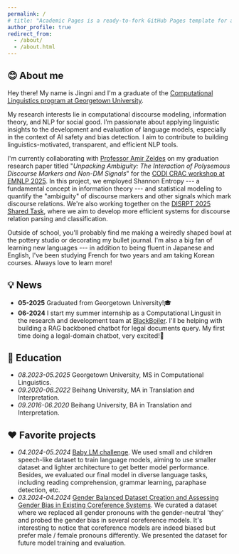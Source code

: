 ```yaml
---
permalink: /
# title: "Academic Pages is a ready-to-fork GitHub Pages template for academic personal websites"
author_profile: true
redirect_from: 
  - /about/
  - /about.html
---
```


😊 About me 
------
Hey there! My name is Jingni and I'm a graduate of the [Computational Linguistics program at Georgetown University](https://gucl.georgetown.edu/).

My research interests lie in computational discourse modeling, information theory, and NLP for social good. I’m passionate about applying linguistic insights to the development and evaluation of language models, especially in the context of AI safety and bias detection. I aim to contribute to building linguistics-motivated, transparent, and efficient NLP tools.

I'm currently collaborating with [Professor Amir Zeldes](https://scholar.google.com/citations?user=Grvf4zYAAAAJ&hl=en) on my graduation research paper titled "*Unpacking Ambiguity: The Interaction of Polysemous Discourse Markers and Non-DM Signals*" for the [CODI CRAC workshop at EMNLP 2025](https://sites.google.com/view/codi-crac2025/home). In this project, we employed Shannon Entropy --- a fundamental concept in information theory --- and statistical modeling to quantify the "ambiguity" of discourse markers and other signals which mark discourse relations. We're also working together on the [DISRPT 2025 Shared Task](https://sites.google.com/view/disrpt2025/), where we aim to develop more efficient systems for discourse relation parsing and classification.

Outside of school, you'll probably find me making a weiredly shaped bowl at the pottery studio or decorating my bullet journal. I'm also a big fan of learning new languages --- in addition to being fluent in Japanese and English, I've been studying French for two years and am taking Korean courses. Always love to learn more!

💡 News
------
* **05-2025** Graduated from Georgetown University!🎓
* **06-2024** I start my summer internship as a Computational Lingusit in the research and development team at [BlackBoiler](https://www.blackboiler.com/). I'll be helping with building a RAG backboned chatbot for legal documents query. My first time doing a legal-domain chatbot, very excited!🤖️

📖 Education
------
* *08.2023-05.2025* Georgetown University, MS in Computational Linguistics.
* *09.2020-06.2022* Beihang University, MA in Translation and Interpretation.
* *09.2016-06.2020* Beihang University, BA in Translation and Interpretation. 

❤️ Favorite projects
------
* *04.2024-05.2024* [Baby LM challenge](https://babylm.github.io/). We used small and children speech-like dataset to train language models, aiming to use smaller dataset and lighter architecture to get better model performance. Besides, we evaluated our final model in diverse language tasks, including reading comprehension, grammar learning, paraphase detection, etc. 
* *03.2024-04.2024* [Gender Balanced Dataset Creation and Assessing Gender Bias in Existing Coreference Systems](https://docs.google.com/presentation/d/1Hh_0t5loTUcSzUddosUqAnpdK7YlIEdVZtHYGFXWuHU/edit?slide=id.p#slide=id.p). We curated a dataset where we replaced all gender pronouns with the gender-neutral 'they' and probed the gender bias in several coreference models. It's interesting to notice that coreference models are indeed biased but prefer male / female pronouns differently. We presented the dataset for future model training and evaluation. 


<!-- Site-wide configuration
------
The main configuration file for the site is in the base directory in [_config.yml](https://github.com/academicpages/academicpages.github.io/blob/master/_config.yml), which defines the content in the sidebars and other site-wide features. You will need to replace the default variables with ones about yourself and your site's github repository. The configuration file for the top menu is in [_data/navigation.yml](https://github.com/academicpages/academicpages.github.io/blob/master/_data/navigation.yml). For example, if you don't have a portfolio or blog posts, you can remove those items from that navigation.yml file to remove them from the header. 

Create content & metadata
------
For site content, there is one markdown file for each type of content, which are stored in directories like _publications, _talks, _posts, _teaching, or _pages. For example, each talk is a markdown file in the [_talks directory](https://github.com/academicpages/academicpages.github.io/tree/master/_talks). At the top of each markdown file is structured data in YAML about the talk, which the theme will parse to do lots of cool stuff. The same structured data about a talk is used to generate the list of talks on the [Talks page](https://academicpages.github.io/talks), each [individual page](https://academicpages.github.io/talks/2012-03-01-talk-1) for specific talks, the talks section for the [CV page](https://academicpages.github.io/cv), and the [map of places you've given a talk](https://academicpages.github.io/talkmap.html) (if you run this [python file](https://github.com/academicpages/academicpages.github.io/blob/master/talkmap.py) or [Jupyter notebook](https://github.com/academicpages/academicpages.github.io/blob/master/talkmap.ipynb), which creates the HTML for the map based on the contents of the _talks directory).

**Markdown generator**

The repository includes [a set of Jupyter notebooks](https://github.com/academicpages/academicpages.github.io/tree/master/markdown_generator
) that converts a CSV containing structured data about talks or presentations into individual markdown files that will be properly formatted for the Academic Pages template. The sample CSVs in that directory are the ones I used to create my own personal website at stuartgeiger.com. My usual workflow is that I keep a spreadsheet of my publications and talks, then run the code in these notebooks to generate the markdown files, then commit and push them to the GitHub repository.

How to edit your site's GitHub repository
------
Many people use a git client to create files on their local computer and then push them to GitHub's servers. If you are not familiar with git, you can directly edit these configuration and markdown files directly in the github.com interface. Navigate to a file (like [this one](https://github.com/academicpages/academicpages.github.io/blob/master/_talks/2012-03-01-talk-1.md) and click the pencil icon in the top right of the content preview (to the right of the "Raw | Blame | History" buttons). You can delete a file by clicking the trashcan icon to the right of the pencil icon. You can also create new files or upload files by navigating to a directory and clicking the "Create new file" or "Upload files" buttons. 

Example: editing a markdown file for a talk
![Editing a markdown file for a talk](/images/editing-talk.png)

For more info
------
More info about configuring Academic Pages can be found in [the guide](https://academicpages.github.io/markdown/), the [growing wiki](https://github.com/academicpages/academicpages.github.io/wiki), and you can always [ask a question on GitHub](https://github.com/academicpages/academicpages.github.io/discussions). The [guides for the Minimal Mistakes theme](https://mmistakes.github.io/minimal-mistakes/docs/configuration/) (which this theme was forked from) might also be helpful. -->
